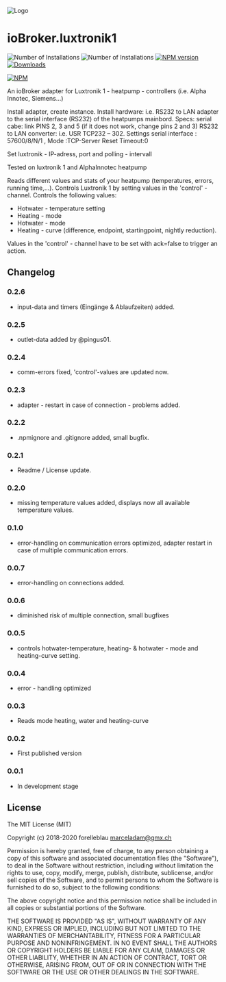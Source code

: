![Logo](admin/luxtronik1.png)

# ioBroker.luxtronik1

![Number of Installations](http://iobroker.live/badges/luxtronik1-installed.svg) ![Number of Installations](http://iobroker.live/badges/luxtronik1-stable.svg) [![NPM version](http://img.shields.io/npm/v/iobroker.luxtronik1.svg)](https://www.npmjs.com/package/iobroker.luxtronik1)
[![Downloads](https://img.shields.io/npm/dm/iobroker.luxtronik1.svg)](https://www.npmjs.com/package/iobroker.luxtronik1)

[![NPM](https://nodei.co/npm/iobroker.luxtronik1.png?downloads=true)](https://nodei.co/npm/iobroker.luxtronik1/)

An ioBroker adapter for Luxtronik 1 - heatpump - controllers (i.e. Alpha Innotec, Siemens...)

Install adapter, create instance.
Install hardware: i.e. RS232 to LAN adapter to the serial interface (RS232) of the heatpumps mainbord.
Specs: serial cabe: link PINS 2, 3 and 5  (if it does not work, change pins 2 and 3)
RS232 to LAN converter: i.e. USR TCP232 – 302.
Settings serial interface : 57600/8/N/1 , Mode :TCP-Server
Reset Timeout:0

Set luxtronik - IP-adress, port and polling - intervall

Tested on luxtronik 1 and AlphaInnotec heatpump

Reads different values and stats of your heatpump (temperatures, errors, running time,...).
Controls Luxtronik 1 by setting values in the 'control' - channel. Controls the following values:

-   Hotwater - temperature setting
-   Heating - mode
-   Hotwater - mode
-   Heating - curve (difference, endpoint, startingpoint, nightly reduction).

Values in the 'control' - channel have to be set with ack=false to trigger an action.

## Changelog

### 0.2.6

-   input-data and timers (Eingänge & Ablaufzeiten) added.

### 0.2.5

-   outlet-data added by @pingus01.

### 0.2.4

-   comm-errors fixed, 'control'-values are updated now.

### 0.2.3

-   adapter - restart in case of connection - problems added.

### 0.2.2

-   .npmignore and .gitignore added, small bugfix.

### 0.2.1

-   Readme / License update.

### 0.2.0

-   missing temperature values added, displays now all available temperature values.

### 0.1.0

-   error-handling on communication errors optimized, adapter restart in case of multiple communication errors.

### 0.0.7

-   error-handling on connections added.

### 0.0.6

-   diminished risk of multiple connection, small bugfixes

### 0.0.5

-   controls hotwater-temperature, heating- & hotwater - mode and heating-curve setting.

### 0.0.4

-   error - handling optimized

### 0.0.3

-   Reads mode heating, water and heating-curve

### 0.0.2

-   First published version

### 0.0.1

-   In development stage

## License

The MIT License (MIT)

Copyright (c) 2018-2020 forelleblau marceladam@gmx.ch

Permission is hereby granted, free of charge, to any person obtaining a copy
of this software and associated documentation files (the "Software"), to deal
in the Software without restriction, including without limitation the rights
to use, copy, modify, merge, publish, distribute, sublicense, and/or sell
copies of the Software, and to permit persons to whom the Software is
furnished to do so, subject to the following conditions:

The above copyright notice and this permission notice shall be included in
all copies or substantial portions of the Software.

THE SOFTWARE IS PROVIDED "AS IS", WITHOUT WARRANTY OF ANY KIND, EXPRESS OR
IMPLIED, INCLUDING BUT NOT LIMITED TO THE WARRANTIES OF MERCHANTABILITY,
FITNESS FOR A PARTICULAR PURPOSE AND NONINFRINGEMENT. IN NO EVENT SHALL THE
AUTHORS OR COPYRIGHT HOLDERS BE LIABLE FOR ANY CLAIM, DAMAGES OR OTHER
LIABILITY, WHETHER IN AN ACTION OF CONTRACT, TORT OR OTHERWISE, ARISING FROM,
OUT OF OR IN CONNECTION WITH THE SOFTWARE OR THE USE OR OTHER DEALINGS IN
THE SOFTWARE.
